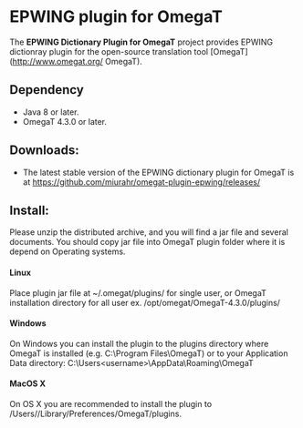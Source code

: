 EPWING plugin for OmegaT
========================

The **EPWING Dictionary Plugin for OmegaT** project provides EPWING dictionray plugin
 for the open-source translation tool [OmegaT](http://www.omegat.org/ OmegaT).

## Dependency

* Java 8 or later.
* OmegaT 4.3.0 or later.

## Downloads:

* The latest stable version of the EPWING dictionary plugin 
for OmegaT is at https://github.com/miurahr/omegat-plugin-epwing/releases/

## Install:

Please unzip the distributed archive, and you will find a jar file and
several documents. You should copy jar file into OmegaT plugin folder where
it is depend on Operating systems. 

#### Linux

Place plugin jar file at ~/.omegat/plugins/ for single user,  or OmegaT installation directory for all user
ex. /opt/omegat/OmegaT-4.3.0/plugins/ 

#### Windows

On Windows you can install the plugin to the plugins directory 
where OmegaT is installed (e.g. C:\Program Files\OmegaT) or to your Application Data directory:
C:\Users\<username>\AppData\Roaming\OmegaT

#### MacOS X

On OS X you are recommended to install the plugin to /Users/<username>/Library/Preferences/OmegaT/plugins. 
